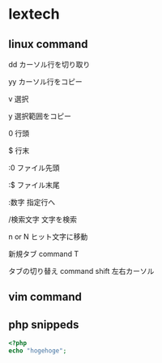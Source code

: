 # lextech

## linux command

dd 
カーソル行を切り取り

yy 
カーソル行をコピー

v 
選択

y 
選択範囲をコピー

0 
行頭

$ 
行末

:0 
ファイル先頭

:$ 
ファイル末尾

:数字
指定行へ

/検索文字
文字を検索

n or N
ヒット文字に移動

新規タブ
command T

タブの切り替え
command shift 左右カーソル

## vim command

## php snippeds

```php
<?php
echo "hogehoge";

```


